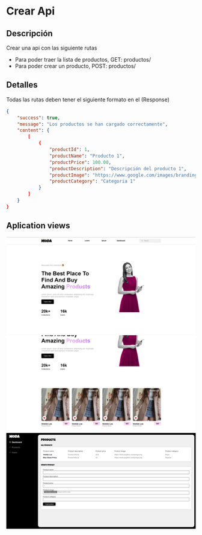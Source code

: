 # Crear Api 

## Descripción

Crear una api con las siguiente rutas
- Para poder traer la lista de productos, GET: productos/
- Para poder crear un producto, POST: productos/

## Detalles

Todas las rutas deben tener el siguiente formato en el (Response)
```json
{
    "success": true,
    "message": "Los productos se han cargado correctamente",
    "content": {
        [
            {
                "productId": 1,
                "productName": "Producto 1",
                "productPrice": 100.00,
                "productDescription": "Descripción del producto 1",
                "productImage": "https://www.google.com/images/branding/googlelogo/2x/googlelogo_color_272x92dp.png",
                "productCategory": "Categoria 1"
            }
        ]
    }
}
```
## Aplication views
![Hero](https://github.com/12aptor/Codigo-Challenge/blob/main/public/first-page.png)
![Products](https://github.com/12aptor/Codigo-Challenge/blob/main/public/second-page.png)
![Admin](https://github.com/12aptor/Codigo-Challenge/blob/main/public/third-page.png)
